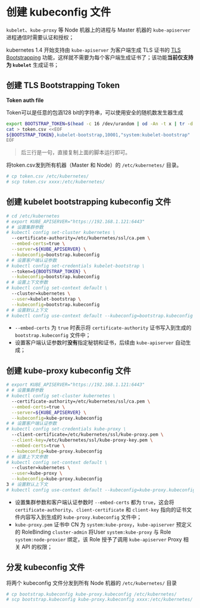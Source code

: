 # 创建 kubeconfig 文件

`kubelet`、`kube-proxy` 等 Node 机器上的进程与 Master 机器的 `kube-apiserver` 进程通信时需要认证和授权；

kubernetes 1.4 开始支持由 `kube-apiserver` 为客户端生成 TLS 证书的 [TLS Bootstrapping](https://kubernetes.io/docs/admin/kubelet-tls-bootstrapping/) 功能，这样就不需要为每个客户端生成证书了；该功能**当前仅支持为 `kubelet`** 生成证书；

## 创建 TLS Bootstrapping Token

**Token auth file**

Token可以是任意的包涵128 bit的字符串，可以使用安全的随机数发生器生成

``` bash
export BOOTSTRAP_TOKEN=$(head -c 16 /dev/urandom | od -An -t x | tr -d ' ')
cat > token.csv <<EOF
${BOOTSTRAP_TOKEN},kubelet-bootstrap,10001,"system:kubelet-bootstrap"
EOF
```

> 后三行是一句，直接复制上面的脚本运行即可。

将token.csv发到所有机器（Master 和 Node）的 `/etc/kubernetes/` 目录。

``` bash
# cp token.csv /etc/kubernetes/
# scp token.csv xxxx:/etc/kubernetes/
```

## 创建 kubelet bootstrapping kubeconfig 文件

``` bash
# cd /etc/kubernetes
# export KUBE_APISERVER="https://192.168.1.121:6443"
# # 设置集群参数
# kubectl config set-cluster kubernetes \
  --certificate-authority=/etc/kubernetes/ssl/ca.pem \
  --embed-certs=true \
  --server=${KUBE_APISERVER} \
  --kubeconfig=bootstrap.kubeconfig
# # 设置客户端认证参数
# kubectl config set-credentials kubelet-bootstrap \
  --token=${BOOTSTRAP_TOKEN} \
  --kubeconfig=bootstrap.kubeconfig
# # 设置上下文参数
# kubectl config set-context default \
  --cluster=kubernetes \
  --user=kubelet-bootstrap \
  --kubeconfig=bootstrap.kubeconfig
# # 设置默认上下文
# kubectl config use-context default --kubeconfig=bootstrap.kubeconfig
```

+ `--embed-certs` 为 `true` 时表示将 `certificate-authority` 证书写入到生成的 `bootstrap.kubeconfig` 文件中；
+ 设置客户端认证参数时**没有**指定秘钥和证书，后续由 `kube-apiserver` 自动生成；


## 创建 kube-proxy kubeconfig 文件

``` bash
# export KUBE_APISERVER="https://192.168.1.121:6443"
# # 设置集群参数
# kubectl config set-cluster kubernetes \
  --certificate-authority=/etc/kubernetes/ssl/ca.pem \
  --embed-certs=true \
  --server=${KUBE_APISERVER} \
  --kubeconfig=kube-proxy.kubeconfig
# # 设置客户端认证参数
# kubectl config set-credentials kube-proxy \
  --client-certificate=/etc/kubernetes/ssl/kube-proxy.pem \
  --client-key=/etc/kubernetes/ssl/kube-proxy-key.pem \
  --embed-certs=true \
  --kubeconfig=kube-proxy.kubeconfig
# # 设置上下文参数
# kubectl config set-context default \
  --cluster=kubernetes \
  --user=kube-proxy \
  --kubeconfig=kube-proxy.kubeconfig
3 # 设置默认上下文
# kubectl config use-context default --kubeconfig=kube-proxy.kubeconfig
```

+ 设置集群参数和客户端认证参数时 `--embed-certs` 都为 `true`，这会将 `certificate-authority`、`client-certificate` 和 `client-key` 指向的证书文件内容写入到生成的 `kube-proxy.kubeconfig` 文件中；
+ `kube-proxy.pem` 证书中 CN 为 `system:kube-proxy`，`kube-apiserver` 预定义的 RoleBinding `cluster-admin` 将User `system:kube-proxy` 与 Role `system:node-proxier` 绑定，该 Role 授予了调用 `kube-apiserver` Proxy 相关 API 的权限；


## 分发 kubeconfig 文件

将两个 kubeconfig 文件分发到所有 Node 机器的 `/etc/kubernetes/` 目录

``` bash
# cp bootstrap.kubeconfig kube-proxy.kubeconfig /etc/kubernetes/
# scp bootstrap.kubeconfig kube-proxy.kubeconfig xxxx:/etc/kubernetes/
```
